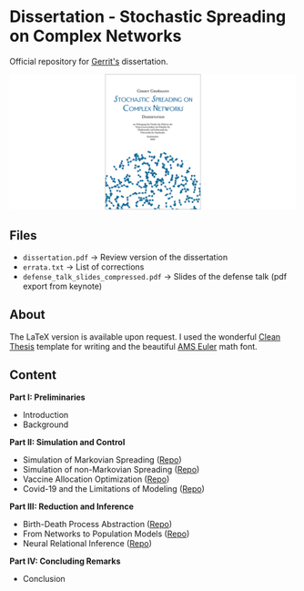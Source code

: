 # Dissertation - Stochastic Spreading on Complex Networks
Official repository for [Gerrit's](https://mosi.uni-saarland.de/people/gerrit/) dissertation. 


![Title image](title.png "Title")


## Files
* `dissertation.pdf` -> Review version of the dissertation
* `errata.txt` -> List of corrections
* `defense_talk_slides_compressed.pdf` -> Slides of the defense talk (pdf export from keynote)


## About
The LaTeX version is available upon request. 
I used the wonderful [Clean Thesis](http://cleanthesis.der-ric.de/) template for writing and the beautiful [AMS Euler](https://de.wikipedia.org/wiki/AMS_Euler) math font. 



## Content

**Part I: Preliminaries**
* Introduction
* Background

**Part II: Simulation and Control**
* Simulation of Markovian Spreading ([Repo](http://github.com/gerritgr/Rejection-Based-Epidemic-Simulation))
* Simulation of non-Markovian Spreading ([Repo](http://github.com/gerritgr/non-markovian-simulation))
* Vaccine Allocation Optimization ([Repo](http://github.com/gerritgr/Simba))
* Covid-19 and the Limitations of Modeling ([Repo](http://github.com/gerritgr/Covid19Dispersion))

**Part III: Reduction and Inference**
* Birth-Death Process Abstraction ([Repo](http://github.com/gerritgr/BD-Reduction))
* From Networks to Population Models ([Repo](http://github.com/gerritgr/Reducing-Spreading-Processes))
* Neural Relational Inference ([Repo](http://github.com/gerritgr/GINA))

**Part IV: Concluding Remarks**
* Conclusion
